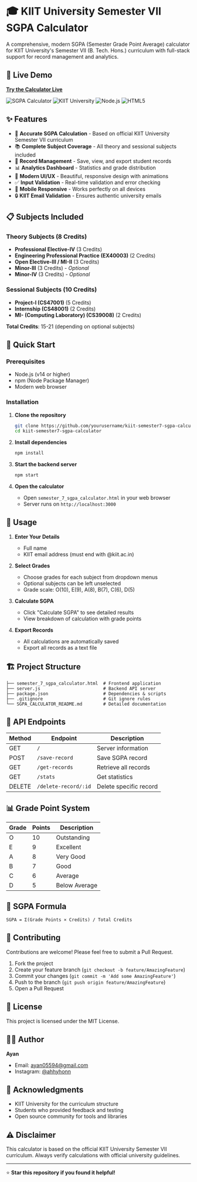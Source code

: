 # 🎓 KIIT University Semester VII SGPA Calculator

A comprehensive, modern SGPA (Semester Grade Point Average) calculator for KIIT University's Semester VII (B. Tech. Hons.) curriculum with full-stack support for record management and analytics.

## 🚀 Live Demo
**[Try the Calculator Live](https://ayan05594.github.io/kiit-semester7-sgpa-calculator/)**

![SGPA Calculator](https://img.shields.io/badge/SGPA-Calculator-blue?style=for-the-badge)
![KIIT University](https://img.shields.io/badge/KIIT-University-green?style=for-the-badge)
![Node.js](https://img.shields.io/badge/Node.js-Backend-brightgreen?style=for-the-badge)
![HTML5](https://img.shields.io/badge/HTML5-Frontend-orange?style=for-the-badge)

## ✨ Features

- 🎯 **Accurate SGPA Calculation** - Based on official KIIT University Semester VII curriculum
- 📚 **Complete Subject Coverage** - All theory and sessional subjects included
- 💾 **Record Management** - Save, view, and export student records
- 📊 **Analytics Dashboard** - Statistics and grade distribution
- 🎨 **Modern UI/UX** - Beautiful, responsive design with animations
- ✅ **Input Validation** - Real-time validation and error checking
- 📱 **Mobile Responsive** - Works perfectly on all devices
- 🔒 **KIIT Email Validation** - Ensures authentic university emails

## 📋 Subjects Included

### Theory Subjects (8 Credits)
- **Professional Elective-IV** (3 Credits)
- **Engineering Professional Practice (EX40003)** (2 Credits)  
- **Open Elective-III / MI-II** (3 Credits)
- **Minor-III** (3 Credits) - *Optional*
- **Minor-IV** (3 Credits) - *Optional*

### Sessional Subjects (10 Credits)
- **Project-I (CS47001)** (5 Credits)
- **Internship (CS48001)** (2 Credits)
- **MI- (Computing Laboratory) (CS39008)** (2 Credits)

**Total Credits**: 15-21 (depending on optional subjects)

## 🚀 Quick Start

### Prerequisites
- Node.js (v14 or higher)
- npm (Node Package Manager)
- Modern web browser

### Installation

1. **Clone the repository**
   ```bash
   git clone https://github.com/yourusername/kiit-semester7-sgpa-calculator.git
   cd kiit-semester7-sgpa-calculator
   ```

2. **Install dependencies**
   ```bash
   npm install
   ```

3. **Start the backend server**
   ```bash
   npm start
   ```

4. **Open the calculator**
   - Open `semester_7_sgpa_calculator.html` in your web browser
   - Server runs on `http://localhost:3000`

## 📖 Usage

1. **Enter Your Details**
   - Full name
   - KIIT email address (must end with @kiit.ac.in)

2. **Select Grades**
   - Choose grades for each subject from dropdown menus
   - Optional subjects can be left unselected
   - Grade scale: O(10), E(9), A(8), B(7), C(6), D(5)

3. **Calculate SGPA**
   - Click "Calculate SGPA" to see detailed results
   - View breakdown of calculation with grade points

4. **Export Records**
   - All calculations are automatically saved
   - Export all records as a text file

## 🏗️ Project Structure

```
├── semester_7_sgpa_calculator.html  # Frontend application
├── server.js                        # Backend API server
├── package.json                     # Dependencies & scripts
├── .gitignore                       # Git ignore rules
└── SGPA_CALCULATOR_README.md        # Detailed documentation
```

## 🔧 API Endpoints

| Method | Endpoint | Description |
|--------|----------|-------------|
| GET | `/` | Server information |
| POST | `/save-record` | Save SGPA record |
| GET | `/get-records` | Retrieve all records |
| GET | `/stats` | Get statistics |
| DELETE | `/delete-record/:id` | Delete specific record |

## 📊 Grade Point System

| Grade | Points | Description |
|-------|--------|-------------|
| O | 10 | Outstanding |
| E | 9 | Excellent |
| A | 8 | Very Good |
| B | 7 | Good |
| C | 6 | Average |
| D | 5 | Below Average |

## 🧮 SGPA Formula

```
SGPA = Σ(Grade Points × Credits) / Total Credits
```

## 🤝 Contributing

Contributions are welcome! Please feel free to submit a Pull Request.

1. Fork the project
2. Create your feature branch (`git checkout -b feature/AmazingFeature`)
3. Commit your changes (`git commit -m 'Add some AmazingFeature'`)
4. Push to the branch (`git push origin feature/AmazingFeature`)
5. Open a Pull Request

## 📝 License

This project is licensed under the MIT License.

## 👨‍💻 Author

**Ayan**
- Email: ayan05594@gmail.com
- Instagram: [@ahhyhonn](https://www.instagram.com/ahhyhonn/)

## 🙏 Acknowledgments

- KIIT University for the curriculum structure
- Students who provided feedback and testing
- Open source community for tools and libraries

## ⚠️ Disclaimer

This calculator is based on the official KIIT University Semester VII curriculum. Always verify calculations with official university guidelines.

---

⭐ **Star this repository if you found it helpful!**
